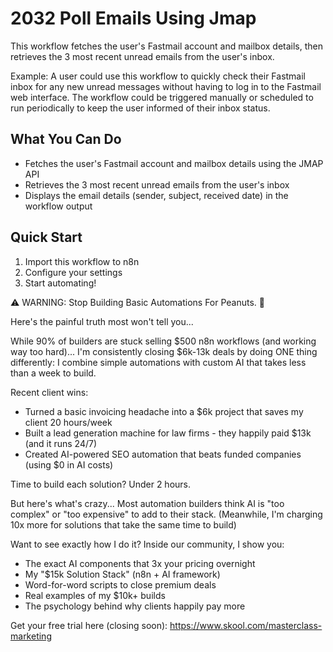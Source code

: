# 2032 Poll Emails Using Jmap

This workflow fetches the user's Fastmail account and mailbox details, then retrieves the 3 most recent unread emails from the user's inbox.

Example: A user could use this workflow to quickly check their Fastmail inbox for any new unread messages without having to log in to the Fastmail web interface. The workflow could be triggered manually or scheduled to run periodically to keep the user informed of their inbox status.

## What You Can Do
- Fetches the user's Fastmail account and mailbox details using the JMAP API
- Retrieves the 3 most recent unread emails from the user's inbox
- Displays the email details (sender, subject, received date) in the workflow output

## Quick Start
1. Import this workflow to n8n
2. Configure your settings
3. Start automating!

⚠️ WARNING: Stop Building Basic Automations For Peanuts. 🚫

Here's the painful truth most won't tell you...

While 90% of builders are stuck selling $500 n8n workflows (and working way too hard)...
I'm consistently closing $6k-13k deals by doing ONE thing differently:
I combine simple automations with custom AI that takes less than a week to build.

Recent client wins:
* Turned a basic invoicing headache into a $6k project that saves my client 20 hours/week
* Built a lead generation machine for law firms - they happily paid $13k (and it runs 24/7)
* Created AI-powered SEO automation that beats funded companies (using $0 in AI costs)

Time to build each solution? Under 2 hours.

But here's what's crazy...
Most automation builders think AI is "too complex" or "too expensive" to add to their stack.
(Meanwhile, I'm charging 10x more for solutions that take the same time to build)

Want to see exactly how I do it?
Inside our community, I show you:
* The exact AI components that 3x your pricing overnight
* My "$15k Solution Stack" (n8n + AI framework)
* Word-for-word scripts to close premium deals
* Real examples of my $10k+ builds
* The psychology behind why clients happily pay more

Get your free trial here (closing soon): https://www.skool.com/masterclass-marketing
